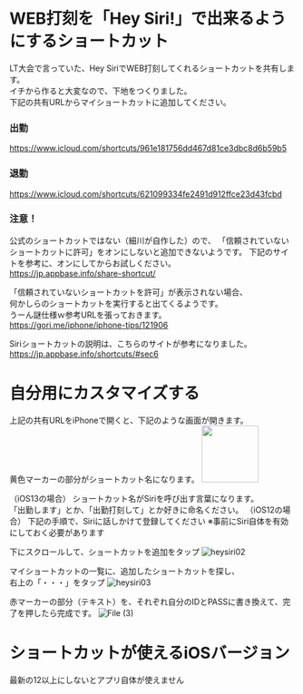 # WEB打刻を「Hey Siri!」で出来るようにするショートカット
LT大会で言っていた、Hey SiriでWEB打刻してくれるショートカットを共有します。  
イチから作ると大変なので、下地をつくりました。  
下記の共有URLからマイショートカットに追加してください。  
### 出勤
https://www.icloud.com/shortcuts/961e181756dd467d81ce3dbc8d6b59b5
### 退勤
https://www.icloud.com/shortcuts/621099334fe2491d912ffce23d43fcbd

### 注意！
公式のショートカットではない（細川が自作した）ので、
「信頼されていないショートカットに許可」をオンにしないと追加できないようです。
下記のサイトを参考に、オンにしてからお試しください。  
https://jp.appbase.info/share-shortcut/

「信頼されていないショートカットを許可」が表示されない場合、  
何かしらのショートカットを実行すると出てくるようです。  
うーん謎仕様ｗ参考URLを張っておきます。  
https://gori.me/iphone/iphone-tips/121906

Siriショートカットの説明は、こちらのサイトが参考になりました。  
https://jp.appbase.info/shortcuts/#sec6

# 自分用にカスタマイズする
上記の共有URLをiPhoneで開くと、下記のような画面が開きます。  
黄色マーカーの部分がショートカット名になります。
<img src="https://user-images.githubusercontent.com/34472719/66984615-fcc60380-f0f5-11e9-9628-e99ef35a4b97.jpg" width="100">

（iOS13の場合）
ショートカット名がSiriを呼び出す言葉になります。  
「出勤します」とか、「出勤打刻して」とか好きに命名ください。
（iOS12の場合）
下記の手順で、Siriに話しかけて登録してください
※事前にSiri自体を有効にしておく必要があります

下にスクロールして、ショートカットを追加をタップ
![heysiri02](https://user-images.githubusercontent.com/34472719/66984613-fcc60380-f0f5-11e9-8f95-e8f2f348f1c1.jpg)

マイショートカットの一覧に、追加したショートカットを探し、  
右上の「・・・」をタップ
![heysiri03](https://user-images.githubusercontent.com/34472719/66984612-fcc60380-f0f5-11e9-8ebb-941f742d59fc.jpg)

赤マーカーの部分（テキスト）を、それぞれ自分のIDとPASSに書き換えて、完了を押したら完成です。
![File (3)](https://user-images.githubusercontent.com/34472719/68751747-785b9780-0645-11ea-9a4c-a81982e7ccfd.jpg)

# ショートカットが使えるiOSバージョン
最新の12以上にしないとアプリ自体が使えません
